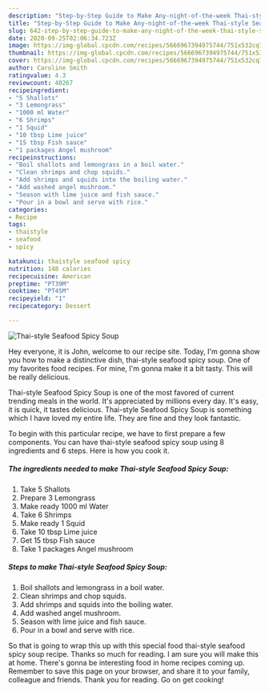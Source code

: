 ```yaml
---
description: "Step-by-Step Guide to Make Any-night-of-the-week Thai-style Seafood Spicy Soup"
title: "Step-by-Step Guide to Make Any-night-of-the-week Thai-style Seafood Spicy Soup"
slug: 642-step-by-step-guide-to-make-any-night-of-the-week-thai-style-seafood-spicy-soup
date: 2020-09-25T02:06:34.723Z
image: https://img-global.cpcdn.com/recipes/5666967394975744/751x532cq70/thai-style-seafood-spicy-soup-recipe-main-photo.jpg
thumbnail: https://img-global.cpcdn.com/recipes/5666967394975744/751x532cq70/thai-style-seafood-spicy-soup-recipe-main-photo.jpg
cover: https://img-global.cpcdn.com/recipes/5666967394975744/751x532cq70/thai-style-seafood-spicy-soup-recipe-main-photo.jpg
author: Caroline Smith
ratingvalue: 4.3
reviewcount: 40267
recipeingredient:
- "5 Shallots"
- "3 Lemongrass"
- "1000 ml Water"
- "6 Shrimps"
- "1 Squid"
- "10 tbsp Lime juice"
- "15 tbsp Fish sauce"
- "1 packages Angel mushroom"
recipeinstructions:
- "Boil shallots and lemongrass in a boil water."
- "Clean shrimps and chop squids."
- "Add shrimps and squids into the boiling water."
- "Add washed angel mushroom."
- "Season with lime juice and fish sauce."
- "Pour in a bowl and serve with rice."
categories:
- Recipe
tags:
- thaistyle
- seafood
- spicy

katakunci: thaistyle seafood spicy 
nutrition: 148 calories
recipecuisine: American
preptime: "PT39M"
cooktime: "PT45M"
recipeyield: "1"
recipecategory: Dessert

---
```



![Thai-style Seafood Spicy Soup](https://img-global.cpcdn.com/recipes/5666967394975744/751x532cq70/thai-style-seafood-spicy-soup-recipe-main-photo.jpg)

Hey everyone, it is John, welcome to our recipe site. Today, I'm gonna show you how to make a distinctive dish, thai-style seafood spicy soup. One of my favorites food recipes. For mine, I'm gonna make it a bit tasty. This will be really delicious.

Thai-style Seafood Spicy Soup is one of the most favored of current trending meals in the world. It's appreciated by millions every day. It's easy, it is quick, it tastes delicious. Thai-style Seafood Spicy Soup is something which I have loved my entire life. They are fine and they look fantastic.




To begin with this particular recipe, we have to first prepare a few components. You can have thai-style seafood spicy soup using 8 ingredients and 6 steps. Here is how you cook it.

<!--inarticleads1-->

##### The ingredients needed to make Thai-style Seafood Spicy Soup:

1. Take 5 Shallots
1. Prepare 3 Lemongrass
1. Make ready 1000 ml Water
1. Take 6 Shrimps
1. Make ready 1 Squid
1. Take 10 tbsp Lime juice
1. Get 15 tbsp Fish sauce
1. Take 1 packages Angel mushroom




<!--inarticleads2-->

##### Steps to make Thai-style Seafood Spicy Soup:

1. Boil shallots and lemongrass in a boil water.
1. Clean shrimps and chop squids.
1. Add shrimps and squids into the boiling water.
1. Add washed angel mushroom.
1. Season with lime juice and fish sauce.
1. Pour in a bowl and serve with rice.




So that is going to wrap this up with this special food thai-style seafood spicy soup recipe. Thanks so much for reading. I am sure you will make this at home. There's gonna be interesting food in home recipes coming up. Remember to save this page on your browser, and share it to your family, colleague and friends. Thank you for reading. Go on get cooking!
